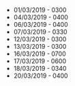 * 01/03/2019 - 0300
* 04/03/2019 - 0400
* 06/03/2019 - 0400
* 07/03/2019 - 0330
* 12/03/2019 - 0300
* 13/03/2019 - 0300
* 16/03/2019 - 0700
* 17/03/2019 - 0600
* 18/03/2019 - 0340
* 20/03/2019 - 0400
